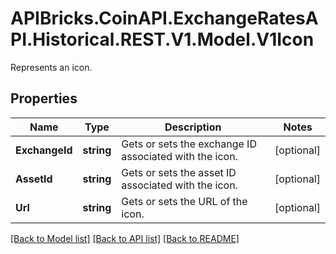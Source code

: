 # APIBricks.CoinAPI.ExchangeRatesAPI.Historical.REST.V1.Model.V1Icon
Represents an icon.

## Properties

Name | Type | Description | Notes
------------ | ------------- | ------------- | -------------
**ExchangeId** | **string** | Gets or sets the exchange ID associated with the icon. | [optional] 
**AssetId** | **string** | Gets or sets the asset ID associated with the icon. | [optional] 
**Url** | **string** | Gets or sets the URL of the icon. | [optional] 

[[Back to Model list]](../../README.md#documentation-for-models) [[Back to API list]](../../README.md#documentation-for-api-endpoints) [[Back to README]](../../README.md)

